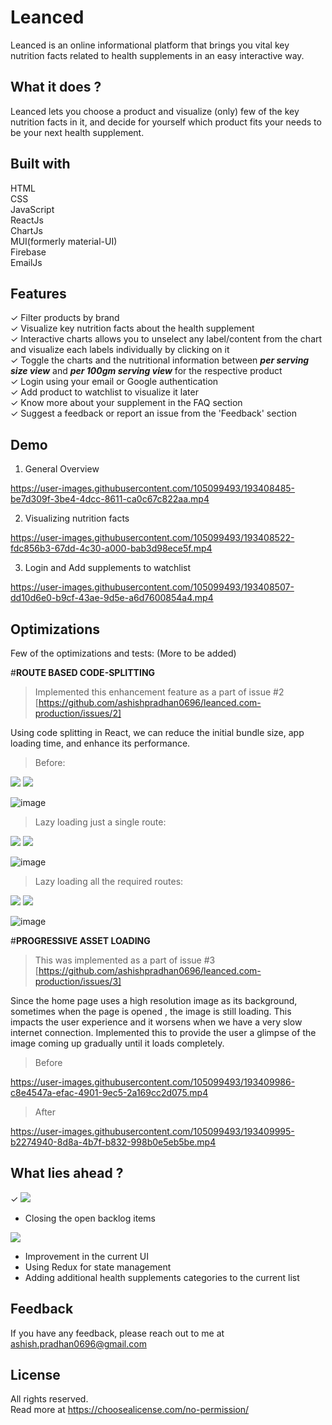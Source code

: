
# Leanced

Leanced is an online informational platform that brings you vital key nutrition facts related to health supplements in an easy interactive way.




## What it does ?
Leanced lets you choose a product and visualize (only) few of the key nutrition facts in it, and decide for yourself which product fits your needs to be your next health supplement.


## Built with

HTML  
CSS  
JavaScript  
ReactJs  
ChartJs  
MUI(formerly material-UI)  
Firebase  
EmailJs





## Features

✓ Filter products by brand             
✓ Visualize key nutrition facts about the health supplement  
✓ Interactive charts allows you to unselect any label/content from the chart and visualize each labels individually by clicking on it  
✓ Toggle the charts and the nutritional information between ***per serving size view*** and ***per 100gm serving view*** for the respective product  
✓ Login using your email or Google authentication  
✓ Add product to watchlist to visualize it later  
✓ Know more about your supplement in the FAQ section  
✓ Suggest a feedback or report an issue from the 'Feedback' section   


## Demo

1. General Overview


https://user-images.githubusercontent.com/105099493/193408485-be7d309f-3be4-4dcc-8611-ca0c67c822aa.mp4

2. Visualizing nutrition facts 

https://user-images.githubusercontent.com/105099493/193408522-fdc856b3-67dd-4c30-a000-bab3d98ece5f.mp4


3. Login and Add supplements to watchlist

https://user-images.githubusercontent.com/105099493/193408507-dd10d6e0-b9cf-43ae-9d5e-a6d7600854a4.mp4



## Optimizations

Few of the optimizations and tests:   (More to be added)

#**ROUTE BASED CODE-SPLITTING**  

>Implemented this enhancement feature as a part of issue #2 [https://github.com/ashishpradhan0696/leanced.com-production/issues/2]  

Using code splitting in React, we can reduce the initial bundle size, app loading time, and enhance its performance.  
>Before:   

<img src="https://img.shields.io/badge/Bunde%20size-1.1MB-red">
<img src="https://img.shields.io/badge/Total%20resouces-7.8MB-red">

![image](https://user-images.githubusercontent.com/105099493/193408995-2b5edc1b-9e9c-4e9b-b73c-a2cc1d604a02.png)


>Lazy loading just a single route:    

<img src="https://img.shields.io/badge/Bunde%20size-988KB-yellowgreen">
<img src="https://img.shields.io/badge/Total%20resouces-7.2MB-yellowgreen">

![image](https://user-images.githubusercontent.com/105099493/193409039-78ca3b0a-f691-42b6-a0a9-8e421f38da6b.png)

>Lazy loading all the required routes: 

<img src="https://img.shields.io/badge/Bunde%20size-441KB-green">
<img src="https://img.shields.io/badge/Total%20resouces-6.7MB-green">

![image](https://user-images.githubusercontent.com/105099493/193409071-0357c928-932c-4181-8f95-d59b2cbb8436.png)



#**PROGRESSIVE ASSET LOADING**

>This was implemented as a part of issue #3 [https://github.com/ashishpradhan0696/leanced.com-production/issues/3]  

Since the home page uses a high resolution image as its background, sometimes when the page is opened , the image is still loading. This impacts the user experience and it worsens when we have a very slow internet connection. Implemented this to provide the user a glimpse of the image coming up gradually until it loads completely.

>Before  



https://user-images.githubusercontent.com/105099493/193409986-c8e4547a-efac-4901-9ec5-2a169cc2d075.mp4

>After



https://user-images.githubusercontent.com/105099493/193409995-b2274940-8d8a-4b7f-b832-998b0e5eb5be.mp4


## What lies ahead ?
 
 ✓ <img src="https://img.shields.io/badge/issues-3%20closed-green"> 

- Closing the open backlog items   
<img src="https://img.shields.io/badge/issues-3%20open-orange">

- Improvement in the current UI
- Using Redux for state management
- Adding additional health supplements categories to the current list



## Feedback

If you have any feedback, please reach out to me at ashish.pradhan0696@gmail.com


## License

All rights reserved.   
Read more at https://choosealicense.com/no-permission/




